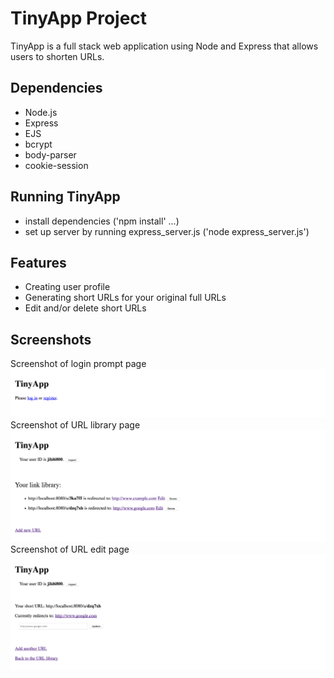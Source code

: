 # TinyApp Project

TinyApp is a full stack web application using Node and Express that allows users to shorten URLs.

## Dependencies

- Node.js
- Express
- EJS
- bcrypt
- body-parser
- cookie-session

## Running TinyApp

- install dependencies ('npm install' ...)
- set up server by running express_server.js ('node express_server.js')

## Features

- Creating user profile
- Generating short URLs for your original full URLs
- Edit and/or delete short URLs

## Screenshots

Screenshot of login prompt page
!['Screenshot of login prompt page'](https://github.com/somusz/TinyApp/blob/master/docs/Screenshot-TinyApp%20Login%20Prompt.png?raw=true)
Screenshot of URL library page
!['Screenshot of URL library page'](https://github.com/somusz/TinyApp/blob/master/docs/Screenshot-TinyApp%20URL%20Library.png?raw=true)
Screenshot of URL edit page
!['Screenshot of URL edit page'](https://github.com/somusz/TinyApp/blob/master/docs/Screenshot-TinyApp%20URL%20Edit.png?raw=true)